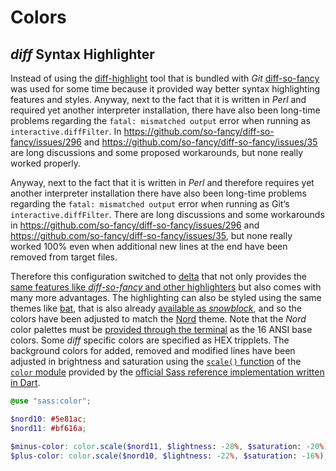 # Colors

## _diff_ Syntax Highlighter

Instead of using the [diff-highlight][] tool that is bundled with _Git_ [diff-so-fancy][] was used for some time because it provided way better syntax highlighting features and styles.
Anyway, next to the fact that it is written in _Perl_ and required yet another interpreter installation, there have also been long-time problems regarding the `fatal: mismatched output` error when running as `interactive.diffFilter`. In https://github.com/so-fancy/diff-so-fancy/issues/296 and https://github.com/so-fancy/diff-so-fancy/issues/35 are long discussions and some proposed workarounds, but none really worked properly.

Anyway, next to the fact that it is written in _Perl_ and therefore requires yet another interpreter installation there have also been long-time problems regarding the `fatal: mismatched output` error when running as Git‘s `interactive.diffFilter`. There are long discussions and some workarounds in https://github.com/so-fancy/diff-so-fancy/issues/296 and https://github.com/so-fancy/diff-so-fancy/issues/35, but none really worked 100% even when additional new lines at the end have been removed from target files.

Therefore this configuration switched to [delta][] that not only provides the [same features like _diff-so-fancy_ and other highlighters][delta#features] but also comes with many more advantages.
The highlighting can also be styled using the same themes like [bat][], that is also already [available as _snowblock_][gh-tree-sb-bat], and so the colors have been adjusted to match the [Nord][] theme.
Note that the _Nord_ color palettes must be [provided through the terminal][nord-ports] as the 16 ANSI base colors. Some _diff_ specific colors are specified as HEX tripplets. The background colors for added, removed and modified lines have been adjusted in brightness and saturation using the [`scale()` function][sass-docs-mods-color#scale] of the [`color` module][sass-docs-mods] provided by the [official Sass reference implementation written in Dart][sass].

```scss
@use "sass:color";

$nord10: #5e81ac;
$nord11: #bf616a;

$minus-color: color.scale($nord11, $lightness: -28%, $saturation: -20%);
$plus-color: color.scale($nord10, $lightness: -22%, $saturation: -16%);
```

[bat]: https://github.com/sharkdp/bat
[delta]: https://github.com/dandavison/delta
[delta#features]: https://github.com/dandavison/delta#features
[diff-highlight]: https://github.com/git/git/tree/master/contrib/diff-highlight
[diff-so-fancy]: https://github.com/so-fancy/diff-so-fancy
[gh-tree-sb-bat]: https://github.com/arcticicestudio/igloo/tree/master/snowblocks/bat
[nord-ports]: https://www.nordtheme.com/ports
[nord]: https://www.nordtheme.com
[sass-docs-mods-color#scale]: https://sass-lang.com/documentation/modules/color#scale
[sass-docs-mods]: https://sass-lang.com/documentation/modules
[sass]: https://github.com/sass/dart-sass
